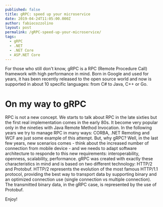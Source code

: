 ```yaml
---
published: false
title: gRPC: speed up your microservice
date: 2019-04-24T11:05:00.000Z
author: fabiocozzolino
layout: post
permalink: /gRPC-speed-up-your-microservice/
tags:
  - gRPC
  - .NET
  - .NET Core
  - ASP.NET Core
---
```

For those who still don't know, gRPC is a RPC (Remote Procedure Call) framework with high performance in mind. Born in Google and used for years, it has been recently released to the open source world and now is supported in about 10 specific languages: from C# to Java, C++ or Go.

# On my way to gRPC
RPC is not a new concept. We starts to talk about RPC in the late sixties but the first real implementation comes in the early 80s. It become very popular only in the nineties with Java Remote Method Invocation. In the following years we try to manage RPC in many ways: CORBA, .NET Remoting and WCF are just some example of this attempt. 
But, why gRPC? Well, in the last few years, new scenarios comes - think about the increased number of connection from mobile device - and we needs to adapt software architecture to responde to this new requirements: interoperability, openness, scalability, performance. gRPC was created with exactly these characteristics in mind and is based on two different technology: HTTP/2 and Protobuf.
HTTP/2 represents the evolution of the most famous HTTP/1.1 protocol, providing the best way to transport data by supporting binary and an optimized connection use (single connection vs multiple connection). The transmitted binary data, in the gRPC case, is represented by the use of Protobuf. 



Enjoy!

